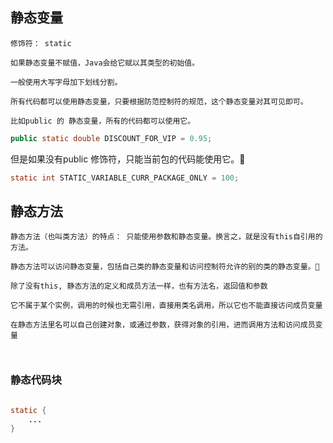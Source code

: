 ## 静态变量

```
修饰符： static

如果静态变量不赋值，Java会给它赋以其类型的初始值。

一般使用大写字母加下划线分割。

所有代码都可以使用静态变量，只要根据防范控制符的规范，这个静态变量对其可见即可。

比如public 的 静态变量，所有的代码都可以使用它。
```

```java
public static double DISCOUNT_FOR_VIP = 0.95;
```


但是如果没有public 修饰符，只能当前包的代码能使用它。

```java
static int STATIC_VARIABLE_CURR_PACKAGE_ONLY = 100;
```

## 静态方法

```
静态方法（也叫类方法）的特点： 只能使用参数和静态变量。换言之，就是没有this自引用的方法。 

静态方法可以访问静态变量，包括自己类的静态变量和访问控制符允许的别的类的静态变量。

```

```
除了没有this, 静态方法的定义和成员方法一样，也有方法名，返回值和参数

它不属于某个实例，调用的时候也无需引用，直接用类名调用，所以它也不能直接访问成员变量

在静态方法里名可以自己创建对象，或通过参数，获得对象的引用，进而调用方法和访问成员变量

 
```

### 静态代码块

```java

static {
    ...
}
```